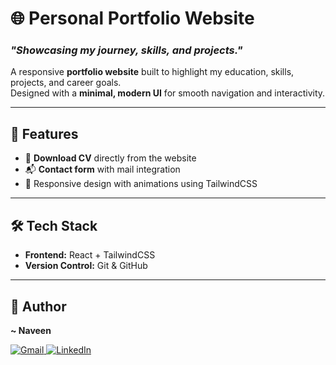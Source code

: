# 🌐 Personal Portfolio Website  
### _"Showcasing my journey, skills, and projects."_  

A responsive **portfolio website** built to highlight my education, skills, projects, and career goals.  
Designed with a **minimal, modern UI** for smooth navigation and interactivity.  

---

## 🚀 Features  
- 📄 **Download CV** directly from the website  
- 📬 **Contact form** with mail integration  
- 🎨 Responsive design with animations using TailwindCSS  

---

## 🛠️ Tech Stack  
- **Frontend:** React + TailwindCSS  
- **Version Control:** Git & GitHub  

---

## 👤 Author  
**~ Naveen**  

<p>
  <a href="mailto:nawink354@gmail.com">
    <img src="https://img.shields.io/badge/Gmail-red?style=flat&logo=gmail&logoColor=white" alt="Gmail"/>
  </a>
  <a href="https://www.linkedin.com/in/kethavath-naveen-423995377/">
    <img src="https://img.shields.io/badge/LinkedIn-blue?style=flat&logo=linkedin&logoColor=white" alt="LinkedIn"/>
  </a>
</p>
